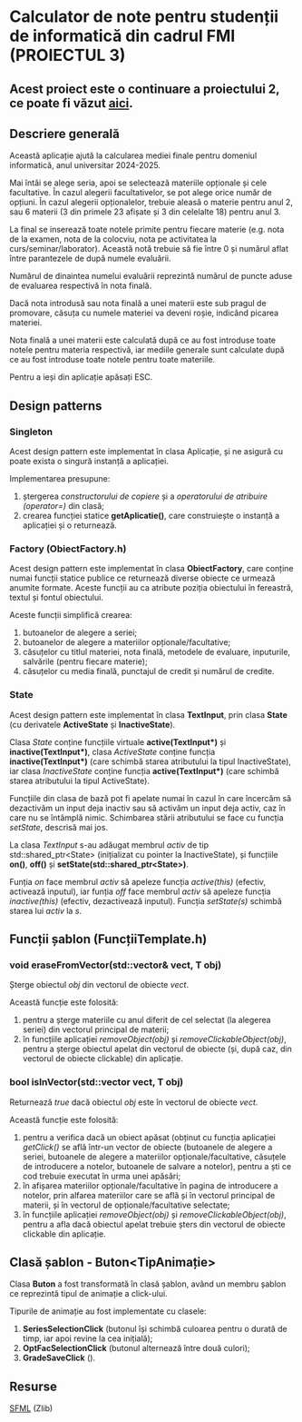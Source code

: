 # Calculator de note pentru studenții de informatică din cadrul FMI (PROIECTUL 3)

## Acest proiect este o continuare a proiectului 2, ce poate fi văzut [aici](https://github.com/matei53/Calculator-de-note-pentru-facultatea-de-informatica).

## Descriere generală

Această aplicație ajută la calcularea mediei finale pentru domeniul informatică, anul universitar 2024-2025.

Mai întâi se alege seria, apoi se selectează materiile opționale și cele facultative. În cazul alegerii facultativelor, se pot alege orice număr de opțiuni. În cazul alegerii opționalelor, trebuie aleasă o materie pentru anul 2, sau 6 materii (3 din primele 23 afișate și 3 din celelalte 18) pentru anul 3.

La final se inserează toate notele primite pentru fiecare materie (e.g. nota de la examen, nota de la colocviu, nota pe activitatea la curs/seminar/laborator). Această notă trebuie să fie între 0 și numărul aflat între parantezele de după numele evaluării.

Numărul de dinaintea numelui evaluării reprezintă numărul de puncte aduse de evaluarea respectivă în nota finală.

Dacă nota introdusă sau nota finală a unei materii este sub pragul de promovare, căsuța cu numele materiei va deveni roșie, indicând picarea materiei.

Nota finală a unei materii este calculată după ce au fost introduse toate notele pentru materia respectivă, iar mediile generale sunt calculate după ce au fost introduse toate notele pentru toate materiile.

Pentru a ieși din aplicație apăsați ESC.

## Design patterns

### Singleton

Acest design pattern este implementat în clasa Aplicație, și ne asigură cu poate exista o singură instanță a aplicației.

Implementarea presupune:
1. ștergerea *constructorului de copiere* și a *operatorului de atribuire (operator=)* din clasă;
2. crearea funcției statice **getAplicatie()**, care construiește o instanță a aplicației și o returnează.

### Factory (ObiectFactory.h)

Acest design pattern este implementat în clasa **ObiectFactory**, care conține numai funcții statice publice ce returnează diverse obiecte ce urmează anumite formate. Aceste funcții au ca atribute poziția obiectului în fereastră, textul și fontul obiectului.

Aceste funcții simplifică crearea:
1. butoanelor de alegere a seriei;
2. butoanelor de alegere a materiilor opționale/facultative;
3. căsuțelor cu titlul materiei, nota finală, metodele de evaluare, inputurile, salvările (pentru fiecare materie);
4. căsuțelor cu media finală, punctajul de credit și numărul de credite.

### State

Acest design pattern este implementat în clasa **TextInput**, prin clasa **State** (cu derivatele **ActiveState** și **InactiveState**).

Clasa *State* conține funcțiile virtuale **active(TextInput\*)** și **inactive(TextInput\*)**, clasa *ActiveState* conține funcția **inactive(TextInput\*)** (care schimbă starea atributului la tipul InactiveState), iar clasa *InactiveState* conține funcția **active(TextInput\*)** (care schimbă starea atributului la tipul ActiveState).

Funcțiile din clasa de bază pot fi apelate numai în cazul în care încercăm să dezactivăm un input deja inactiv sau să activăm un input deja activ, caz în care nu se întâmplă nimic. Schimbarea stării atributului se face cu funcția *setState*, descrisă mai jos.

La clasa *TextInput* s-au adăugat membrul *activ* de tip std::shared_ptr\<State> (inițializat cu pointer la InactiveState), și funcțiile **on()**, **off()** și **setState(std::shared_ptr\<State>)**.

Funția *on* face membrul *activ* să apeleze funcția *active(this)* (efectiv, activează inputul), iar funția *off* face membrul *activ* să apeleze funcția *inactive(this)* (efectiv, dezactivează inputul). Funcția *setState(s)* schimbă starea lui *activ* la *s*.

## Funcții șablon (FuncțiiTemplate.h)

### void eraseFromVector(std::vector<T>& vect, T obj)

Șterge obiectul *obj* din vectorul de obiecte *vect*.

Această funcție este folosită:

1. pentru a șterge materiile cu anul diferit de cel selectat (la alegerea seriei) din vectorul principal de materii;
2. în funcțiile aplicației *removeObject(obj)* și *removeClickableObject(obj)*, pentru a șterge obiectul apelat din vectorul de obiecte (și, după caz, din vectorul de obiecte clickable) din aplicație.

### bool isInVector(std::vector<T> vect, T obj)

Returnează *true* dacă obiectul *obj* este în vectorul de obiecte *vect*.

Această funcție este folosită:

1. pentru a verifica dacă un obiect apăsat (obținut cu funcția aplicației *getClick()* se află într-un vector de obiecte (butoanele de alegere a seriei, butoanele de alegere a materiilor opționale/facultative, căsuțele de introducere a notelor, butoanele de salvare a notelor), pentru a ști ce cod trebuie executat în urma unei apăsări;
2. în afișarea materiilor opționale/facultative în pagina de introducere a notelor, prin alfarea materiilor care se află și în vectorul principal de materii, și în vectorul de opționale/facultative selectate;
3. în funcțiile aplicației *removeObject(obj)* și *removeClickableObject(obj)*, pentru a afla dacă obiectul apelat trebuie șters din vectorul de obiecte clickable din aplicație.

## Clasă șablon - Buton<TipAnimație>

Clasa **Buton** a fost transformată în clasă șablon, având un membru șablon ce reprezintă tipul de animație a click-ului.

Tipurile de animație au fost implementate cu clasele:
1. **SeriesSelectionClick** (butonul își schimbă culoarea pentru o durată de timp, iar apoi revine la cea inițială);
2. **OptFacSelectionClick** (butonul alternează între două culori);
3. **GradeSaveClick** ().

## Resurse

[SFML](https://github.com/SFML/SFML/tree/3.0.1) (Zlib)
